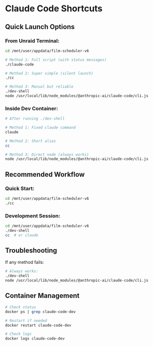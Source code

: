 # Claude Code Shortcuts

## Quick Launch Options

### From Unraid Terminal:
```bash
cd /mnt/user/appdata/film-scheduler-v6

# Method 1: Full script (with status messages)
./claude-code

# Method 2: Super simple (silent launch)
./cc

# Method 3: Manual but reliable
./dev-shell
node /usr/local/lib/node_modules/@anthropic-ai/claude-code/cli.js
```

### Inside Dev Container:
```bash
# After running ./dev-shell

# Method 1: Fixed claude command
claude

# Method 2: Short alias
cc

# Method 3: Direct node (always works)
node /usr/local/lib/node_modules/@anthropic-ai/claude-code/cli.js
```

## Recommended Workflow

### Quick Start:
```bash
cd /mnt/user/appdata/film-scheduler-v6
./cc
```

### Development Session:
```bash
cd /mnt/user/appdata/film-scheduler-v6
./dev-shell
cc  # or claude
```

## Troubleshooting

If any method fails:
```bash
# Always works:
./dev-shell
node /usr/local/lib/node_modules/@anthropic-ai/claude-code/cli.js
```

## Container Management

```bash
# Check status
docker ps | grep claude-code-dev

# Restart if needed
docker restart claude-code-dev

# Check logs
docker logs claude-code-dev
```
